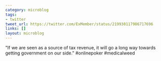 ```yaml
---
category: microblog
tags:
- twitter
tweet_url: https://twitter.com/ExMember/status/219930117986717696
links: []
layout: microblog
---
```

"If we are seen as a source of tax revenue, it will go a long way towards getting government on our side." #onlinepoker #medicalweed
